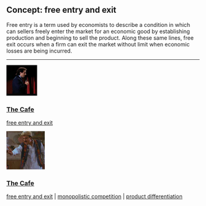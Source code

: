 ## Concept: free entry and exit

Free entry is a term used by economists to describe a condition in which can sellers freely enter the market for an economic good by establishing production and beginning to sell the product. Along these same lines, free exit occurs when a firm can exit the market without limit when economic losses are being incurred.

<hr>
<div class="clip-listing">
<img src="media/icons/cafe_clip1.jpg" alt="The Cafe icon">

### [The Cafe](../../clip/20/)

[free entry and exit](/concept/free-entry-and-exit/)
</div>

<div class="clip-listing">
<img src="media/icons/cafe_clip2.jpg" alt="The Cafe icon">

### [The Cafe](../../clip/21/)

[free entry and exit](/concept/free-entry-and-exit/) | [monopolistic competition](/concept/monopolistic-competition/) | [product differentiation](/concept/product-differentiation/)
</div>


